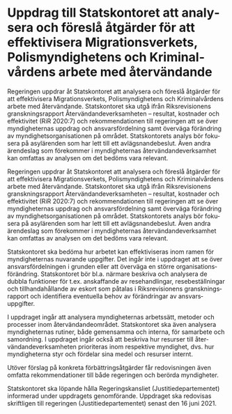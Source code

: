 # Uppdrag till Stats­kontoret att analy­sera och föreslå åtgär­der för att effektivi­sera Migrations­verkets, Polis­myndig­hetens och Kriminal­vårdens arbete med åter­vändande

Regeringen uppdrar åt Statskontoret att analy­sera och föreslå åtgär­der för att effektivi­sera Migrations­verkets, Polis­myndig­hetens och Kriminal­vårdens arbete med åter­vändande. Stats­konto­ret ska utgå ifrån Riks­revisio­nens gransk­nings­rapport Åter­vändande­verk­sam­heten – resultat, kostnader och effekti­vitet (RiR 2020:7) och rekom­menda­tionen till regeringen att se över myndig­het­ernas upp­drag och ansvars­fördelning samt över­väga föränd­ring av myndig­hets­organisa­tionen på området. Stats­konto­rets analys bör foku­sera på asyl­ärenden som har lett till ett avlägsnande­beslut. Även andra ärende­slag som före­kommer i myndig­heternas åter­vändande­verk­samhet kan omfattas av analysen om det bedöms vara relevant.

Regeringen uppdrar åt Statskontoret att analy­sera och föreslå åtgär­der för att effektivi­sera Migrations­verkets, Polis­myndig­hetens och Kriminal­vårdens arbete med åter­vändande. Stats­konto­ret ska utgå ifrån Riks­revisio­nens gransk­nings­rapport Åter­vändande­verk­sam­heten – resultat, kostnader och effekti­vitet (RiR 2020:7) och rekom­menda­tionen till regeringen att se över myndig­het­ernas upp­drag och ansvars­fördelning samt över­väga föränd­ring av myndig­hets­organisa­tionen på området. Stats­konto­rets analys bör foku­sera på asyl­ärenden som har lett till ett avlägsnande­beslut. Även andra ärende­slag som före­kommer i myndig­heternas åter­vändande­verk­samhet kan omfattas av analysen om det bedöms vara relevant.

Statskontoret ska bedöma hur arbetet kan effektivi­seras inom ramen för myndig­heternas nuvarande upp­gifter. Det ingår inte i upp­draget att se över ansvars­fördel­ningen i grunden eller att över­väga en större orga­ni­sa­tions­förändring. Stats­kontoret bör bl.a. närmare beskriva och analy­sera de dubbla funk­tioner för t.ex. anskaf­fande av rese­handlingar, rese­beställ­ningar och till­handa­hållande av eskort som påtalas i Riks­revisio­nens gransknings­rapport och identifiera eventu­ella behov av föränd­ringar av ansvars­uppgifter.

I uppdraget ingår att analysera myndig­heternas arbetssätt, metoder och proces­ser inom åter­vändande­området. Stats­kontoret ska även analy­sera myndig­heternas rutiner, både gemen­samma och interna, för sam­arbete och sam­ordning. I upp­draget ingår också att beskriva hur resurser till åter­vändande­verk­sam­heten priori­teras inom respek­tive myndig­het, dvs. hur myndig­heterna styr och för­delar sina medel och resurser internt.

Utöver förslag på konkreta förbättrings­åtgärder får redo­visningen även omfatta rekom­menda­tioner till både regeringen och berörda myndig­heter.

Stats­kontoret ska löpande hålla Regerings­kansliet (Justitie­departementet) informerad under upp­dragets genom­förande. Uppdraget ska redo­visas skrif­tligen till regeringen (Justitie­departementet) senast den 16 juni 2021.
